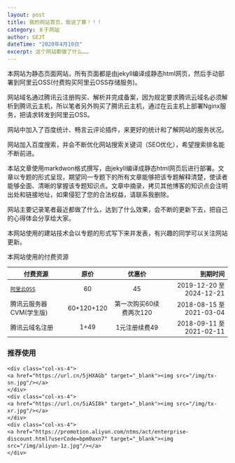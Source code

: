 ```yaml
---
layout: post
title: 我的网站首页，我说了算！！！
category: 关于网站
author: GEJT
dateTime: "2020年4月10日"
excerpt: 这个网站都做了什么……
---
```


本网站为静态页面网站，所有页面都是由jekyll编译成静态html网页，然后手动部署到阿里云OSS(付费购买阿里云OSS存储服务)。

网站域名通过腾讯云注册购买、解析并完成备案，因为规定要求腾讯云域名必须解析到腾讯云主机，所以笔者另外购买了腾讯云主机，通过在云主机上部署Nginx服务，把请求转发到阿里云OSS。

网站中加入了百度统计、畅言云评论插件，来更好的统计和了解网站的服务状况。

网站加入百度搜索，并会不断优化网站搜索关键词（SEO优化），希望搜索排名能不断前进。

本站文章使用markdwon格式撰写，由jekyll编译成静态html网页后进行部署。文章以专题的形式呈现，期望同一专题下的所有文章能够把该专题解释清楚，使读者能够全面、清晰的掌握该专题知识点。文章中摘录，拷贝其他博客的知识点会注明出处和链接地址，如果侵犯了您的合法权益，请联系我删除。

网站主要记录笔者最近都做了什么，达到了什么效果，会不断的更新下去，把自己的心得体会分享给大家。

本网站使用的建站技术会以专题的形式写下来并发表，有兴趣的同学可以关注网站更新。

本网站使用的付费资源

付费资源|原价|优惠价|到期时间
---|:--:|:--:|---:
[`阿里云OSS`](https://www.aliyun.com/minisite/goods?userCode=bpm0axn7)|60|45|2019-12-20 至 2024-12-21
腾讯云服务器CVM(学生版)|60+120+120|第一次购买60续费两次120|2018-08-15 至 2021-03-04
腾讯云域名注册|1+49|1元注册续费49|2018-09-11 至 2021-02-11

### 推荐使用
<div class="row">
	
	<div class="col-xs-4">
	<a href="https://url.cn/5jHXAGb" target="_blank"><img src="/img/tx-sn.jpg"/></a>
	</div>
	<div class="col-xs-4">
	<a href="https://url.cn/5iASI8k" target="_blank"><img src="/img/tx-xr.jpg"/></a>
	</div>
	<div class="col-xs-4">
	<a href="https://promotion.aliyun.com/ntms/act/enterprise-discount.html?userCode=bpm0axn7" target="_blank"><img src="/img/aliyun-1z.jpg"/></a>
	</div>
</div>










